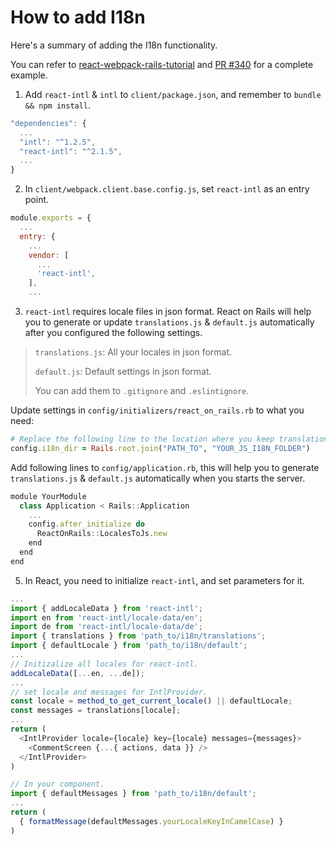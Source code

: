 # How to add I18n

Here's a summary of adding the I18n functionality.

You can refer to [react-webpack-rails-tutorial](https://github.com/shakacode/react-webpack-rails-tutorial) and [PR #340](https://github.com/shakacode/react-webpack-rails-tutorial/pull/340) for a complete example.

1. Add `react-intl` & `intl` to `client/package.json`, and remember to `bundle && npm install`.

  ```js
  "dependencies": {
    ...
    "intl": "^1.2.5",
    "react-intl": "^2.1.5",
    ...
  }
  ```

2. In `client/webpack.client.base.config.js`, set `react-intl` as an entry point.

  ```js
  module.exports = {
    ...
    entry: {
      ...
      vendor: [
        ...
        'react-intl',
      ],
      ...
  ```

3. `react-intl` requires locale files in json format. React on Rails will help you to generate or update `translations.js` & `default.js` automatically after you configured the following settings.
  
  > `translations.js`: All your locales in json format.
  >
  > `default.js`: Default settings in json format.
  >
  > You can add them to `.gitignore` and `.eslintignore`.
  
  Update settings in `config/initializers/react_on_rails.rb` to what you need:

  ```ruby
  # Replace the following line to the location where you keep translation.js & default.js.
  config.i18n_dir = Rails.root.join("PATH_TO", "YOUR_JS_I18N_FOLDER")
  ```

  Add following lines to `config/application.rb`, this will help you to generate `translations.js` & `default.js` automatically when you starts the server.

  ```js
  module YourModule
    class Application < Rails::Application
      ...
      config.after_initialize do
        ReactOnRails::LocalesToJs.new
      end
    end
  end
  ```

5. In React, you need to initialize `react-intl`, and set parameters for it.

  ```js
  ...
  import { addLocaleData } from 'react-intl';
  import en from 'react-intl/locale-data/en';
  import de from 'react-intl/locale-data/de';
  import { translations } from 'path_to/i18n/translations';
  import { defaultLocale } from 'path_to/i18n/default';
  ...
  // Initizalize all locales for react-intl.
  addLocaleData([...en, ...de]);
  ...
  // set locale and messages for IntlProvider.
  const locale = method_to_get_current_locale() || defaultLocale;
  const messages = translations[locale];
  ...
  return (
    <IntlProvider locale={locale} key={locale} messages={messages}>
      <CommentScreen {...{ actions, data }} />
    </IntlProvider>
  )
  ```
  ```js
  // In your component.
  import { defaultMessages } from 'path_to/i18n/default';
  ...
  return (
    { formatMessage(defaultMessages.yourLocaleKeyInCamelCase) }
  )
  ```
